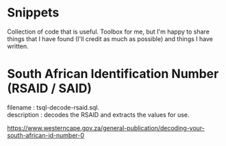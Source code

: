 # Snippets
Collection of code that is useful. Toolbox for me, but I'm happy to share things that I have found (I'll credit as much as possible) and things I have written. 


# South African Identification Number (RSAID / SAID)
filename : tsql-decode-rsaid.sql.  
description : decodes the RSAID and extracts the values for use.

https://www.westerncape.gov.za/general-publication/decoding-your-south-african-id-number-0
